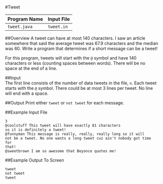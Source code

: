#Tweet  

| Program Name | Input File |
|--------------|------------|
| `tweet.java` | `tweet.in` |  

##Overview
A tweet can have at most 140 characters. I saw an article somewhere that said the average tweet was 67.9 characters and the median was 60. Write a program that determines if a short message can be a tweet!  
  
For this program, tweets will start with the `@` symbol and have 140 characters or less (counting spaces between words). There will be no space at the end of a line.  

##Input  
The first line consists of the number of data tweets in the file, `n`. Each tweet starts with the `@` symbol. There could be at most 3 lines per tweet. No line will end with a space.
  
##Output
Print either `tweet` or `not tweet` for each message.  
  
##Example Input File  
```
3
@coolstuff This tweet will have exactly 81 characters
so it is definitely a tweet!
@funnyman This message is really, really, really long so it will
not be a tweet. No one wants a long tweet cuz ain't nobody got time for
that!
@sweetbrown I am so awesome that Beyonce quotes me!
```  
  
##Example Output To Screen
```
tweet
not tweet
tweet
```
